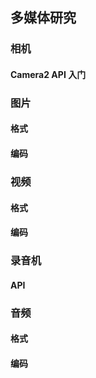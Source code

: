 ## 多媒体研究

### 相机
#### Camera2 API 入门

### 图片
#### 格式
#### 编码

### 视频
#### 格式
#### 编码

### 录音机
#### API
### 音频
#### 格式
#### 编码